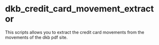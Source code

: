 # dkb_credit_card_movement_extractor
This scripts allows you to extract the credit card movements from the movements of the dkb pdf site.
